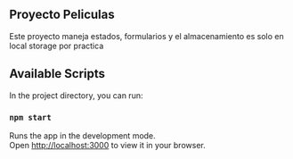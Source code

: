 ## Proyecto Peliculas 

Este proyecto maneja estados, formularios y el almacenamiento es solo en local storage por practica

## Available Scripts

In the project directory, you can run:

### `npm start`

Runs the app in the development mode.\
Open [http://localhost:3000](http://localhost:3000) to view it in your browser.
